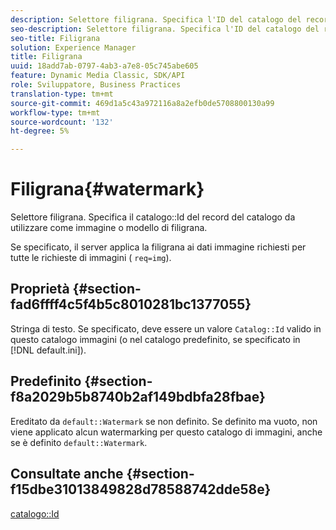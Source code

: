 ```yaml
---
description: Selettore filigrana. Specifica l'ID del catalogo del record del catalogo da utilizzare come immagine o modello di filigrana.
seo-description: Selettore filigrana. Specifica l'ID del catalogo del record del catalogo da utilizzare come immagine o modello di filigrana.
seo-title: Filigrana
solution: Experience Manager
title: Filigrana
uuid: 18add7ab-0797-4ab3-a7e8-05c745abe605
feature: Dynamic Media Classic, SDK/API
role: Sviluppatore, Business Practices
translation-type: tm+mt
source-git-commit: 469d1a5c43a972116a8a2efb0de5708800130a99
workflow-type: tm+mt
source-wordcount: '132'
ht-degree: 5%

---
```



# Filigrana{#watermark}

Selettore filigrana. Specifica il catalogo::Id del record del catalogo da utilizzare come immagine o modello di filigrana.

Se specificato, il server applica la filigrana ai dati immagine richiesti per tutte le richieste di immagini ( `req=img`).

## Proprietà {#section-fad6ffff4c5f4b5c8010281bc1377055}

Stringa di testo. Se specificato, deve essere un valore `Catalog::Id` valido in questo catalogo immagini (o nel catalogo predefinito, se specificato in [!DNL default.ini]).

## Predefinito {#section-f8a2029b5b8740b2af149bdbfa28fbae}

Ereditato da `default::Watermark` se non definito. Se definito ma vuoto, non viene applicato alcun watermarking per questo catalogo di immagini, anche se è definito `default::Watermark`.

## Consultate anche {#section-f15dbe31013849828d78588742dde58e}

[catalogo::Id](/help/aem-is-ir-api/is-api/image-catalog/image-serving-api-ref/c-image-catalog-reference/c-image-svg-data-reference/c-image-data-reference/r-id-cat.md)
